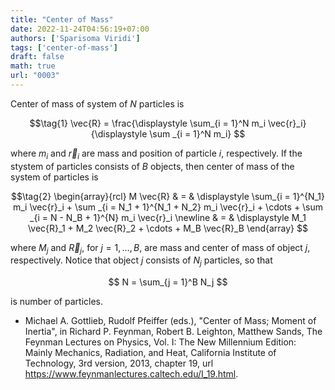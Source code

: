 ```yaml
---
title: "Center of Mass"
date: 2022-11-24T04:56:19+07:00
authors: ['Sparisoma Viridi']
tags: ['center-of-mass']
draft: false
math: true
url: "0003"
---
```


Center of mass of system of $N$ particles is

$$\tag{1}
\vec{R} = \frac{\displaystyle \sum_{i = 1}^N m_i \vec{r}_i}{\displaystyle \sum _{i = 1}^N m_i} 
$$

where $m_i$ and $\vec{r}_i$ are mass and position of particle $i$, respectively. If the stystem of particles consists of $B$ objects, then center of mass of the system of particles is

$$\tag{2}
\begin{array}{rcl}
M \vec{R} & = & \displaystyle \sum_{i = 1}^{N_1} m_i \vec{r}_i + \sum _{i = N_1 + 1}^{N_1 + N_2} m_i \vec{r}_i + \cdots + \sum _{i = N - N_B + 1}^{N} m_i \vec{r}_i \newline
& = & \displaystyle M_1 \vec{R}_1 + M_2 \vec{R}_2 + \cdots + M_B \vec{R}_B
\end{array}
$$

where $M_j$ and $\vec{R}_j$, for $j = 1, \dots, B$, are mass and center of mass of object $j$, respectively. Notice that object $j$ consists of $N_j$ particles, so that

$$
N = \sum_{j = 1}^B N_j
$$

is number of particles.

+ Michael A. Gottlieb, Rudolf Pfeiffer (eds.), "Center of Mass; Moment of Inertia", in Richard P. Feynman, Robert B. Leighton, Matthew Sands, The Feynman Lectures on Physics, Vol. I: The New Millennium Edition: Mainly Mechanics, Radiation, and Heat, California Institute of Technology, 3rd version, 2013, chapter 19, url https://www.feynmanlectures.caltech.edu/I_19.html.
